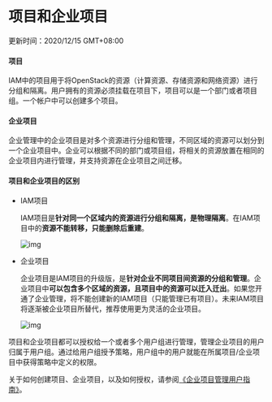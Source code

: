 # 项目和企业项目

更新时间：2020/12/15 GMT+08:00



#### 项目

IAM中的项目用于将OpenStack的资源（计算资源、存储资源和网络资源）进行分组和隔离。用户拥有的资源必须挂载在项目下，项目可以是一个部门或者项目组。一个帐户中可以创建多个项目。



#### 企业项目

企业管理中的企业项目是对多个资源进行分组和管理，不同区域的资源可以划分到一个企业项目中。企业可以根据不同的部门或项目组，将相关的资源放置在相同的企业项目内进行管理，并支持资源在企业项目之间迁移。



#### 项目和企业项目的区别

- IAM项目

  IAM项目是**针对同一个区域内的资源进行分组和隔离，是物理隔离**。在IAM项目中的**资源不能转移，只能删除后重建**。

  ![img](https://support.huaweicloud.com/productdesc-vpcep/zh-cn_image_0289945960.png)

- 企业项目

  企业项目是IAM项目的升级版，是**针对企业不同项目间资源的分组和管理**。企业项目中**可以包含多个区域的资源，且项目中的资源可以迁入迁出**。如果您开通了企业管理，将不能创建新的IAM项目（只能管理已有项目）。未来IAM项目将逐渐被企业项目所替代，推荐使用更为灵活的企业项目。

  ![img](https://support.huaweicloud.com/productdesc-vpcep/zh-cn_image_0289945904.png)

项目和企业项目都可以授权给一个或者多个用户组进行管理，管理企业项目的用户归属于用户组。通过给用户组授予策略，用户组中的用户就能在所属项目/企业项目中获得策略中定义的权限。

关于如何创建项目、企业项目，以及如何授权，请参阅[《企业项目管理用户指南》](https://support.huaweicloud.com/usermanual-em/em_am_0006.html)。